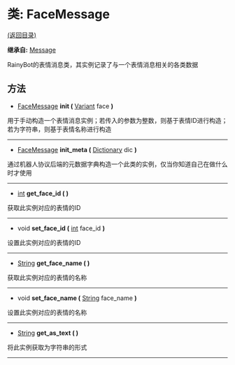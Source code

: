 # 类: FaceMessage  
[(返回目录)](README.md)  
  
**继承自:** [Message](Message.md)  
  
RainyBot的表情消息类，其实例记录了与一个表情消息相关的各类数据  
  
## 方法 
  
- [FaceMessage](FaceMessage.md) **init (** [Variant](https://docs.godotengine.org/en/latest/classes/class_variant.html) face **)**  
  
用于手动构造一个表情消息实例；若传入的参数为整数，则基于表情ID进行构造；若为字符串，则基于表情名称进行构造  
  
---  
  
- [FaceMessage](FaceMessage.md) **init_meta (** [Dictionary](https://docs.godotengine.org/en/latest/classes/class_dictionary.html) dic **)**  
  
通过机器人协议后端的元数据字典构造一个此类的实例，仅当你知道自己在做什么时才使用  
  
---  
  
- [int](https://docs.godotengine.org/en/latest/classes/class_int.html) **get_face_id ( )**  
  
获取此实例对应的表情的ID  
  
---  
  
- void **set_face_id (** [int](https://docs.godotengine.org/en/latest/classes/class_int.html) face_id **)**  
  
设置此实例对应的表情的ID  
  
---  
  
- [String](https://docs.godotengine.org/en/latest/classes/class_string.html) **get_face_name ( )**  
  
获取此实例对应的表情的名称  
  
---  
  
- void **set_face_name (** [String](https://docs.godotengine.org/en/latest/classes/class_string.html) face_name **)**  
  
设置此实例对应的表情的名称  
  
---  
  
- [String](https://docs.godotengine.org/en/latest/classes/class_string.html) **get_as_text ( )**  
  
将此实例获取为字符串的形式  
  
---  
  

